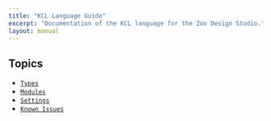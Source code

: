 ```yaml
---
title: "KCL Language Guide"
excerpt: "Documentation of the KCL language for the Zoo Design Studio."
layout: manual
---
```


## Topics

* [`Types`](/docs/kcl-lang/types)
* [`Modules`](/docs/kcl-lang/modules)
* [`Settings`](/docs/kcl-lang/settings)
* [`Known Issues`](/docs/kcl-lang/known-issues)

